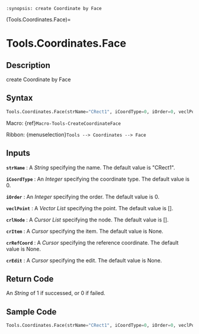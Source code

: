 ```{module} Tools.Coordinates.Face()
:synopsis: create Coordinate by Face
```

(Tools.Coordinates.Face)=

# Tools.Coordinates.Face

## Description

create Coordinate by Face

## Syntax

```python
Tools.Coordinates.Face(strName="CRect1", iCoordType=0, iOrder=0, veclPoint=[], crlNode=[], crItem=None, crRefCoord=None, crEdit=None)
```

Macro: {ref}`Macro-Tools-CreateCoordinateFace`

Ribbon: {menuselection}`Tools --> Coordinates --> Face`

## Inputs

**`strName`**
: A _String_ specifying the name. The default value is "CRect1".

**`iCoordType`**
: An _Integer_ specifying the coordinate type. The default value is 0.

**`iOrder`**
: An _Integer_ specifying the order. The default value is 0.

**`veclPoint`**
: A _Vector List_ specifying the point. The default value is [].

**`crlNode`**
: A _Cursor List_ specifying the node. The default value is [].

**`crItem`**
: A _Cursor_ specifying the item. The default value is None.

**`crRefCoord`**
: A _Cursor_ specifying the reference coordinate. The default value is None.

**`crEdit`**
: A _Cursor_ specifying the edit. The default value is None.

## Return Code

An _String_ of 1 if successed, or 0 if failed.

## Sample Code

```python
Tools.Coordinates.Face(strName="CRect1", iCoordType=0, iOrder=0, veclPoint=[], crlNode=[], crItem=None, crRefCoord=None, crEdit=None)
```
